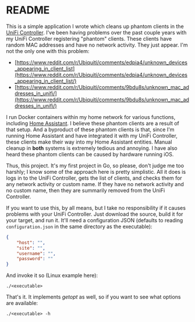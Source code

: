 # README

This is a simple application I wrote which cleans up phantom clients in the
[UniFi Controller](https://help.ui.com/hc/en-us/sections/360008076434-Using-the-UniFi-Network-Controller).
I've been having problems over the past couple years with my UniFi Controller
registering "phantom" clients. These clients have random MAC addresses and have
no network activity. They just appear. I'm not the only one with this problem:

- [https://www.reddit.com/r/Ubiquiti/comments/edpia4/unknown_devices_appearing_in_client_list](https://www.reddit.com/r/Ubiquiti/comments/edpia4/unknown_devices_appearing_in_client_list/)
- [https://www.reddit.com/r/Ubiquiti/comments/9bdu8s/unknown_mac_addresses_in_unifi/](https://www.reddit.com/r/Ubiquiti/comments/9bdu8s/unknown_mac_addresses_in_unifi/)

I run Docker containers within my home network for various functions, including
[Home Assistant](https://github.com/rfpludwick/home-assistant-config). I believe
these phantom clients are a result of that setup. And a byproduct of these
phantom clients is that, since I'm running Home Assistant and have integrated it
with my UniFi Controller, these clients make their way into my Home Assistant
entities. Manual cleanup in **both** systems is extremely tedious and annoying.
I have also heard these phantom clients can be caused by hardware running iOS.

Thus, this project. It's my first project in Go, so please, don't judge me too
harshly; I know some of the approach here is pretty simplistic. All it does is
logs in to the UniFi Controller, gets the list of clients, and checks them for
any network activity or custom name. If they have no network activity and no
custom name, then they are summarily removed from the UniFi Controller.

If you want to use this, by all means, but I take no responsibility if it causes
problems with your UniFi Controller. Just download the source, build it for your
target, and run it. It'll need a configuration JSON (defaults to reading
`configuration.json` in the same directory as the executable):

```json
{
    "host": "",
    "site": "",
    "username": "",
    "password": ""
}
```

And invoke it so (Linux example here):

```shell
./<executable>
```

That's it. It implements *getopt* as well, so if you want to see what options
are available:

```shell
./<executable> -h
```
